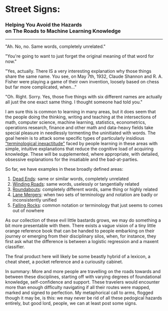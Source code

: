 # Street Signs:
### Helping You Avoid the Hazards <br> on The Roads to Machine Learning Knowledge
<hr>

"Ah. No, no. Same words, completely unrelated."

"You're going to want to just forget the original meaning of that word 
for now."

"Yes, actually. There IS a very interesting explanation why those things share
the same name. You see, on May 7th, 1932, Claude Shannon and R. A. Fisher
were playing a game of their own invention, loosely based on chess but 
far more complicated, when..." 

"Oh. Right. Sorry. Yes, those five things with six different names are 
actually all just the one exact same thing. I thought someone had told you."

I am sure this is common to learning in many areas, but it does seem
that the people doing the thinking, writing and teaching at the intersections 
of math, computer science, machine learning, statistics, econometrics, 
operations research, finance and other math and data-heavy fields take 
special pleasure in needlessly tormenting the uninitiated with words. 
The goal herein is to attack some specific types of particularly insidious 
["terminological inexactitude"](http://en.wikipedia.org/wiki/Terminological_inexactitude) 
faced by people learning in these areas with simple, intuitive explanations 
that reduce the cognitive load of acquiring knowledge. 
These will be supplemented, where appropriate, with detailed, obsessive explanations 
for the insatiable and the bad-at-parties.

So far, we have examples in these broadly defined areas:

1. [Dead Ends](1-Dead_Ends/0-README.md): same or similar words, completely unrelated 
1. [Winding Roads](2-Winding_Roads/0-README.md): same words, uselessly or tangentially related
1. [Roundabouts](3-Roundabouts/0-README.md): completely different words, same thing or highly related
1. [Lane Mergers](4-Lane_Mergers/0-README.md): when two sets of terminology and notation are badly or 
   inconsistently unified 
1. [Falling Rocks](5-Falling_Rocks/0-README.md): common notation or terminology that just seems to comes out 
   of nowhere 

As our collection of these evil little bastards grows, we may do something a bit
more presentable with them. There exists a vague vision of a tiny little orange 
reference book that can be handed to people embarking on their journey
or  emerging from their disciplinary silos, 
when, for instance, they first ask what the difference is between a logistic 
regression and a maxent classifier.

The final product here will likely be some beastly hybrid of a lexicon, 
a cheat sheet, a pocket reference and a curiousity cabinet.

In summary: More and more people are travelling on the roads 
towards and between these disciplines,
starting off with varying degrees of foundational knowledge, self-confidence
and support. These travelers would encounter more than enough difficulty 
navigating if all their routes were mapped, marked and signed to perfection. 
My metaphorical call to arms, flogged though it may be, is this: 
we may never be rid of all these pedogical hazards entirely, but 
good lord, people, we can at least post some signs.

